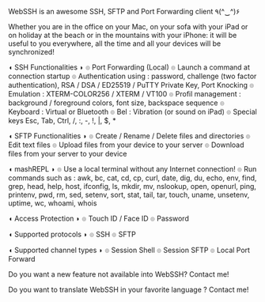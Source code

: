 WebSSH is an awesome SSH, SFTP and Port Forwarding client ٩(^‿^)۶

Whether you are in the office on your Mac, on your sofa with your iPad or on holiday at the beach or in the mountains with your iPhone: it will be useful to you everywhere, all the time and all your devices will be synchronized!

◖ SSH Functionalities ◗
๏ Port Forwarding (Local)
๏ Launch a command at connection startup
๏ Authentication using : password, challenge (two factor authentication), RSA / DSA / ED25519 / PuTTY Private Key, Port Knocking
๏ Emulation : XTERM-COLOR256 / XTERM / VT100
๏ Profil management : background / foreground colors, font size, backspace sequence
๏ Keyboard : Virtual or Bluetooth
๏ Bel : Vibration (or sound on iPad)
๏ Special keys Esc, Tab, Ctrl, /, :, -, !, |, $, *

◖ SFTP Functionalities ◗
๏ Create / Rename / Delete files and directories
๏ Edit text files
๏ Upload files from your device to your server
๏ Download files from your server to your device

◖ mashREPL ◗
๏ Use a local terminal without any Internet connection!
๏ Run commands such as : awk, bc, cat, cd, cp, curl, date, dig, du, echo, env, find, grep, head, help, host, ifconfig, ls, mkdir, mv, nslookup, open, openurl, ping, printenv, pwd, rm, sed, setenv, sort, stat, tail, tar, touch, uname, unsetenv, uptime, wc, whoami, whois

◖ Access Protection ◗
๏ Touch ID / Face ID
๏ Password

◖ Supported protocols ◗
๏ SSH
๏ SFTP

◖ Supported channel types ◗
๏ Session Shell
๏ Session SFTP
๏ Local Port Forward

Do you want a new feature not available into WebSSH? Contact me!

Do you want to translate WebSSH in your favorite language ? Contact me!